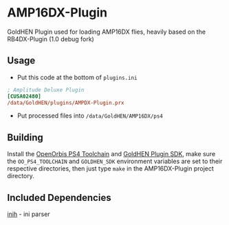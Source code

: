 # AMP16DX-Plugin
GoldHEN Plugin used for loading AMP16DX flies, heavily based on the RB4DX-Plugin (1.0 debug fork)

## Usage

* Put this code at the bottom of `plugins.ini`
```ini
; Amplitude Deluxe Plugin
[CUSA02480]
/data/GoldHEN/plugins/AMPDX-Plugin.prx
```

* Put processed files into `/data/GoldHEN/AMP16DX/ps4`


## Building

Install the [OpenOrbis PS4 Toolchain](https://github.com/OpenOrbis/OpenOrbis-PS4-Toolchain) and [GoldHEN Plugin SDK](https://github.com/GoldHEN/GoldHEN_Plugins_SDK), make sure the `OO_PS4_TOOLCHAIN` and `GOLDHEN_SDK` environment variables are set to their respective directories, then just type `make` in the AMP16DX-Plugin project directory.

## Included Dependencies

[inih](https://github.com/benhoyt/inih) - ini parser
